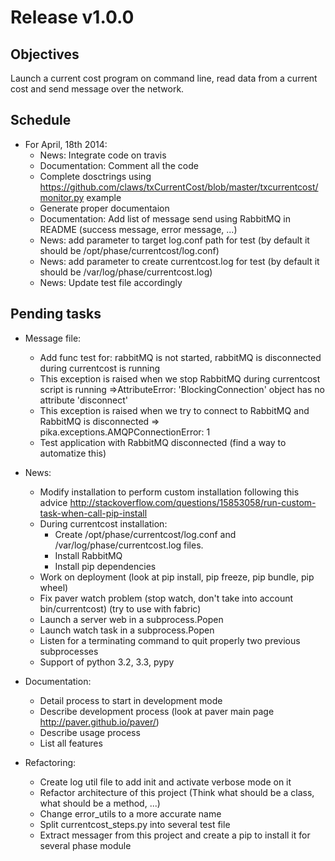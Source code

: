 Release v1.0.0
==============

Objectives
----------
    
Launch a current cost program on command line, read data from a current cost and send message over the network.

Schedule
--------

* For April, 18th 2014:
    * News: Integrate code on travis
    * Documentation: Comment all the code
    * Complete dosctrings using https://github.com/claws/txCurrentCost/blob/master/txcurrentcost/monitor.py example
    * Generate proper documentaion
    * Documentation: Add list of message send using RabbitMQ in README (success message, error message, ...)
    * News: add parameter to target log.conf path for test (by default it should be /opt/phase/currentcost/log.conf)
    * News: add parameter to create currentcost.log for test (by default it should be /var/log/phase/currentcost.log)
    * News: Update test file accordingly

Pending tasks
-------------

* Message file:
    * Add func test for: rabbitMQ is not started, rabbitMQ is disconnected during currentcost is running
    * This exception is raised when we stop RabbitMQ during currentcost script is running =>AttributeError: 'BlockingConnection' object has no attribute 'disconnect'
    * This exception is raised when we try to connect to RabbitMQ and RabbitMQ is disconnected => pika.exceptions.AMQPConnectionError: 1
    * Test application with RabbitMQ disconnected (find a way to automatize this)

* News:
    * Modify installation to perform custom installation following this advice http://stackoverflow.com/questions/15853058/run-custom-task-when-call-pip-install
    * During currentcost installation: 
        * Create /opt/phase/currentcost/log.conf and /var/log/phase/currentcost.log files.
        * Install RabbitMQ
        * Install pip dependencies
    * Work on deployment (look at pip install, pip freeze, pip bundle, pip wheel)
    * Fix paver watch problem (stop watch, don't take into account bin/currentcost) (try to use with fabric)
    * Launch a server web in a subprocess.Popen
    * Launch watch task in a subprocess.Popen
    * Listen for a terminating command to quit properly two previous subprocesses
    * Support of python 3.2, 3.3, pypy

* Documentation:
    * Detail process to start in development mode
    * Describe development process (look at paver main page http://paver.github.io/paver/)
    * Describe usage process
    * List all features

* Refactoring:
    * Create log util file to add init and activate verbose mode on it
    * Refactor architecture of this project (Think what should be a class, what should be a method, ...)
    * Change error_utils to a more accurate name
    * Split currentcost_steps.py into several test file
    * Extract messager from this project and create a pip to install it for several phase module

